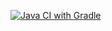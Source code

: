 [![Java CI with Gradle](https://github.com/adenasky/pageObject/actions/workflows/gradle.yml/badge.svg)](https://github.com/adenasky/pageObject/actions/workflows/gradle.yml)